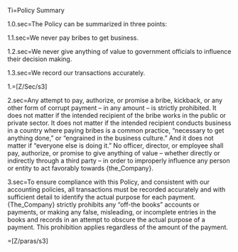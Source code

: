 Ti=Policy Summary

1.0.sec=The Policy can be summarized in three points:

1.1.sec=We never pay bribes to get business.

1.2.sec=We never give anything of value to government officials to influence their decision making.

1.3.sec=We record our transactions accurately.

1.=[Z/Sec/s3]

2.sec=Any attempt to pay, authorize, or promise a bribe, kickback, or any other
form of corrupt payment – in any amount – is strictly prohibited.  It does not matter if the intended recipient of the bribe works in the public or private sector.  It does not matter if the intended recipient conducts business in a country where paying bribes is a common practice, “necessary to get anything done,” or “engrained in the business culture.”  And it does not matter if “everyone else is doing it.”  No officer, director, or employee shall pay, authorize, or promise to give anything of value – whether directly or indirectly through a third party – in order to improperly influence any person or entity to act favorably towards {the_Company}.

3.sec=To ensure compliance with this Policy, and consistent with our accounting policies, all transactions must be recorded accurately and with sufficient detail to identify the actual purpose for each payment.  {The_Company} strictly prohibits any “off-the books” accounts or payments, or making any false, misleading, or incomplete entries in the books and records in an attempt to obscure the actual purpose of a payment.  This prohibition applies regardless of the amount of the payment.

=[Z/paras/s3]

